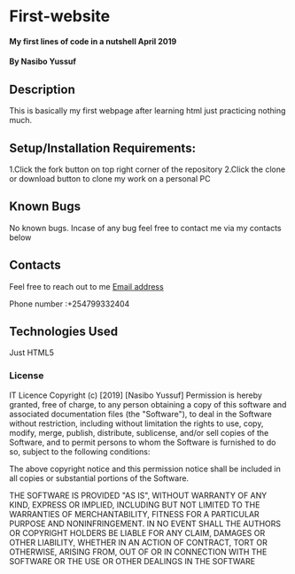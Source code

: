 # First-website
#### My first lines of code in a nutshell April 2019
#### By Nasibo Yussuf
## Description
This is basically my first webpage after learning html just practicing nothing much.
## Setup/Installation Requirements:
1.Click the fork button on top right corner of the repository
2.Click the clone or download button to clone my work on a personal PC

## Known Bugs
No known bugs.
Incase of any bug feel free to contact me via my contacts below

## Contacts
Feel free to reach out to me
[Email address](https://mail.google.com)

Phone number :+254799332404
## Technologies Used
Just HTML5

### License
IT Licence
Copyright (c) [2019] [Nasibo Yussuf]
Permission is hereby granted, free of charge, to any person obtaining a copy of this software and associated documentation files (the "Software"), to deal in the Software without restriction, including without limitation the rights to use, copy, modify, merge, publish, distribute, sublicense, and/or sell copies of the Software, and to permit persons to whom the Software is furnished to do so, subject to the following conditions:

The above copyright notice and this permission notice shall be included in all copies or substantial portions of the Software.

THE SOFTWARE IS PROVIDED "AS IS", WITHOUT WARRANTY OF ANY KIND, EXPRESS OR IMPLIED, INCLUDING BUT NOT LIMITED TO THE WARRANTIES OF MERCHANTABILITY, FITNESS FOR A PARTICULAR PURPOSE AND NONINFRINGEMENT. IN NO EVENT SHALL THE AUTHORS OR COPYRIGHT HOLDERS BE LIABLE FOR ANY CLAIM, DAMAGES OR OTHER LIABILITY, WHETHER IN AN ACTION OF CONTRACT, TORT OR OTHERWISE, ARISING FROM, OUT OF OR IN CONNECTION WITH THE SOFTWARE OR THE USE OR OTHER DEALINGS IN THE SOFTWARE
